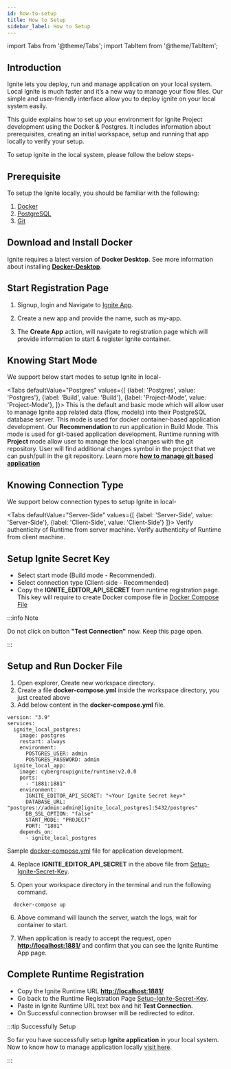 ```yaml
---
id: how-to-setup
title: How to Setup
sidebar_label: How to Setup
---
```


import Tabs from '@theme/Tabs';
import TabItem from '@theme/TabItem';

 ## Introduction

Ignite lets you deploy, run and manage application on your local system. Local Ignite is much faster and it’s a new way to manage your flow files. Our simple and user-friendly interface allow you to deploy ignite on your local system easily. 

This guide explains how to set up your environment for Ignite Project development using the Docker & Postgres. It includes information about prerequisites, creating an initial workspace, setup and running that app locally to verify your setup.

To setup ignite in the local system, please follow the below steps-

## Prerequisite

To setup the Ignite locally, you should be familiar with the following:
1.  <a href="https://docs.docker.com/get-started/overview/" target="_blank">Docker</a>
2.  <a href="https://www.postgresql.org/docs/13/index.html" target="_blank">PostgreSQL</a>
2.  <a href="https://docs.github.com/en/get-started/quickstart/set-up-git" target="_blank">Git</a>

## Download and Install Docker

Ignite requires a latest version of **Docker Desktop**.
See more information about installing **<a href="https://www.docker.com/products/" target="_blank">Docker-Desktop</a>**. 

## Start Registration Page

1.  Signup, login and Navigate to <a href="https://dashboard.cgignite.io/#/apps" target="_blank">Ignite App</a>. 
 
2.	Create a new app and provide the name, such as my-app.

3.	The **Create App** action, will navigate to registration page which will provide information to start & register Ignite container.


## Knowing Start Mode

We support below start modes to setup Ignite in local-

<Tabs
  defaultValue="Postgres"
  values={[
    {label: 'Postgres', value: 'Postgres'},
    {label: 'Build', value: 'Build'},
    {label: 'Project-Mode', value: 'Project-Mode'},
  ]}>
  <TabItem value="Postgres">This is the default and basic mode which will allow user to manage Ignite app related data (flow, models) into their PostgreSQL database server.</TabItem>
  <TabItem value="Build">This mode is used for docker container-based application development. Our <b>Recommendation</b> to run application in Build Mode.</TabItem>
  <TabItem value="Project-Mode">This mode is used for git-based application development. Runtime running with <b>Project</b> mode allow user to manage the local changes with the git repository.
User will find additional changes symbol in the project that we can push/pull in the git repository. Learn more <b><a href="/docs/getting-started/try-ignite/deploy-an-app/deploy-to-local/manage-application/#project-mode-git--based-application">how to manage git based application</a></b> </TabItem>
</Tabs>

## Knowing Connection Type

We support below connection types to setup Ignite in local-

<Tabs
  defaultValue="Server-Side"
  values={[
    {label: 'Server-Side', value: 'Server-Side'},
    {label: 'Client-Side', value: 'Client-Side'}
  ]}>
  <TabItem value="Server-Side">Verify authenticity of Runtime from server machine.</TabItem>
  <TabItem value="Client-Side">Verify authenticity of Runtime from client machine.</TabItem>
</Tabs>


## Setup Ignite Secret Key

 - Select start mode (Build mode - Recommended).
 - Select connection type (Client-side - Recommended)
 - Copy the **IGNITE_EDITOR_API_SECRET** from runtime registration page. This key will require to create Docker compose file in [Docker Compose File](#setup-and-run-docker-file)

:::info Note

Do not click on button **"Test Connection"** now. Keep this page open.

:::

## Setup and Run Docker File

 1. Open explorer, Create new workspace directory.
 2. Create a file **docker-compose.yml** inside the workspace directory, you just created above
 3. Add below content in the **docker-compose.yml** file.

```
version: "3.9"
services:
  ignite_local_postgres:
    image: postgres
    restart: always
    environment:
      POSTGRES_USER: admin
      POSTGRES_PASSWORD: admin
  ignite_local_app:
    image: cybergroupignite/runtime:v2.0.0
    ports:
      - "1881:1881"
    environment:
      IGNITE_EDITOR_API_SECRET: "<Your Ignite Secret key>"
      DATABASE_URL: "postgres://admin:admin@[ignite_local_postgres]:5432/postgres"
      DB_SSL_OPTION: "false" 
      START_MODE: "PROJECT"
      PORT: "1881"
    depends_on:
      - ignite_local_postgres
```

Sample <span class="link">[docker-compose.yml](https://github.com/Cybergroup-Research/ignite-application-development/blob/master/docker-compose.yml)</span> file for application development.

 4. Replace **IGNITE_EDITOR_API_SECRET** in the above file from [Setup-Ignite-Secret-Key](#setup-ignite-secret-key).

 5. Open your workspace directory in the terminal and run the following command.

```
  docker-compose up
```

 6. Above command will launch the server, watch the logs, wait for container to start.

 7. When application is ready to accept the request, open <u>**http://localhost:1881/**</u> and confirm that you can see the Ignite Runtime App page.

## Complete Runtime Registration

 - Copy the Ignite Runtime URL <u>**http://localhost:1881/**</u>
 - Go back to the Runtime Registration Page [Setup-Ignite-Secret-Key](#setup-ignite-secret-key).
 - Paste in Ignite Runtime URL text box and hit **Test Connection**.
 - On Successful connection browser will be redirected to editor.

:::tip Successfully Setup

So far you have successfully setup **Ignite application** in your local system. Now to know how to manage application locally [visit here](/docs/getting-started/try-ignite/deploy-an-app/deploy-to-local/manage-application).

:::